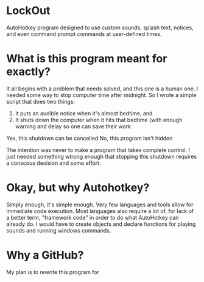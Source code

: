 # LockOut
AutoHotkey program designed to use custom sounds, splash text, notices, and even command prompt commands at user-defined times.

# What is this program meant for exactly?
It all begins with a problem that needs solved, and this one is a human one. I needed some way to stop computer time after midnight. So I wrote a simple script that does two things:
1. It puts an audible notice when it's almost bedtime, and
2. It shuts down the computer when it hits that bedtime (with enough warning and delay so one can save their work

Yes, this shutdown can be cancelled
No, this program isn't hidden

The intention was never to make a program that takes complete control. I just needed something wtrong enough that stopping this shutdown requires a conscous decision and some effort. 

# Okay, but why Autohotkey?

Simply enough, it's simple enough. Very few languages and tools allow for immediate code execution. Most languages also require a lot of, for lack of a better term, "framework code" in order to do what AutoHotkey can already do. I would have to create objects and declare functions for playing sounds and running windows commands.

# Why a GitHub?

My plan is to rewrite this program for 
